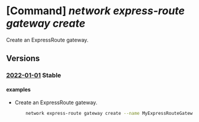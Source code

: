 # [Command] _network express-route gateway create_

Create an ExpressRoute gateway.

## Versions

### [2022-01-01](/Resources/mgmt-plane/L3N1YnNjcmlwdGlvbnMve30vcmVzb3VyY2Vncm91cHMve30vcHJvdmlkZXJzL21pY3Jvc29mdC5uZXR3b3JrL2V4cHJlc3Nyb3V0ZWdhdGV3YXlzL3t9/2022-01-01.xml) **Stable**

<!-- mgmt-plane /subscriptions/{}/resourcegroups/{}/providers/microsoft.network/expressroutegateways/{} 2022-01-01 -->

#### examples

- Create an ExpressRoute gateway.
    ```bash
        network express-route gateway create --name MyExpressRouteGateway --resource-group MyResourceGroup --min-val 5
    ```
